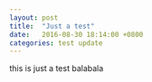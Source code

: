 ```yaml
---
layout: post
title:  "Just a test"
date:   2016-08-30 18:14:00 +0800
categories: test update
---
```

this is just a test balabala

